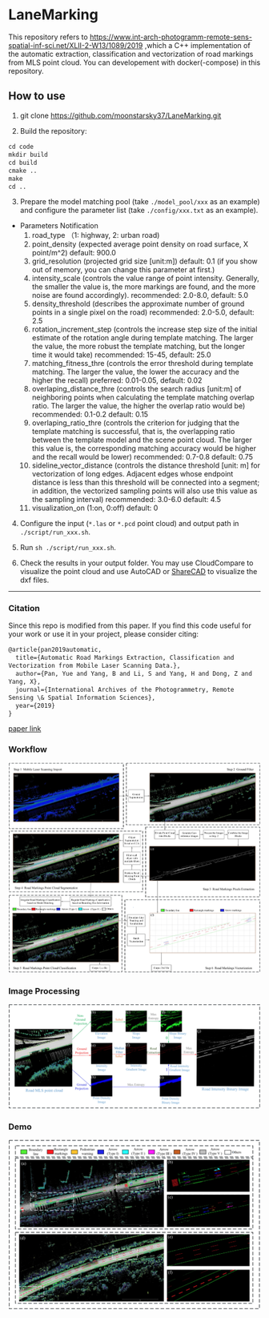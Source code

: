 # LaneMarking
This repository refers to https://www.int-arch-photogramm-remote-sens-spatial-inf-sci.net/XLII-2-W13/1089/2019 ,which a C++ implementation of the automatic extraction, classification and vectorization of road markings from MLS point cloud. You can developement with docker(-compose) in this repository.


## How to use
1. git clone https://github.com/moonstarsky37/LaneMarking.git

2. Build the repository:

```bash=
cd code
mkdir build
cd build
cmake .. 
make 
cd ..
```

3. Prepare the model matching pool (take `./model_pool/xxx` as an example) and configure the parameter list (take `./config/xxx.txt` as an example).

  * Parameters Notification
	1. road_type （1: highway, 2: urban road)
	2. point_density (expected average point density on road surface, X point/m^2) default: 900.0
	3. grid_resolution (projected grid size [unit:m]) default: 0.1 (if you show out of memory, you can change this parameter at first.)
	4. intensity_scale (controls the value range of point intensity. Generally, the smaller the value is, the more markings are found, and the more noise are found accordingly). recommended: 2.0-8.0, default: 5.0
	5. density_threshold (describes the approximate number of ground points in a single pixel on the road) recommended: 2.0-5.0, default: 2.5
	6. rotation_increment_step  (controls the increase step size of the initial estimate of the rotation angle during template matching. The larger the value, the more robust the template matching, but the longer time it would take) recommended: 15-45, default: 25.0
	7. matching_fitness_thre (controls the error threshold during template matching. The larger the value, the lower the accuracy and the higher the recall) preferred: 0.01-0.05, default: 0.02
	8. overlaping_distance_thre (controls the search radius [unit:m] of neighboring points when calculating the template matching overlap ratio. The larger the value, the higher the overlap ratio would be) recommended: 0.1-0.2 default: 0.15
	9. overlaping_ratio_thre (controls the criterion for judging that the template matching is successful, that is, the overlapping ratio between the template model and the scene point cloud. The larger this value is, the corresponding matching accuracy would be higher and the recall would be lower) recommended: 0.7-0.8 default: 0.75
	10. sideline_vector_distance (controls the distance threshold [unit: m] for vectorization of long edges. Adjacent edges whose endpoint distance is less than this threshold will be connected into a segment; in addition, the vectorized sampling points will also use this value as the sampling interval) recommended: 3.0-6.0 default: 4.5
	11. visualization_on (1:on, 0:off) default: 0

4. Configure the input (`*.las` or `*.pcd` point cloud) and output path in `./script/run_xxx.sh`.

5. Run `sh ./script/run_xxx.sh`. 

6. Check the results in your output folder. You may use CloudCompare to visualize the point cloud and use AutoCAD or [ShareCAD](https://beta.sharecad.org/) to visualize the dxf files.

------
### Citation
Since this repo is modified from this paper.
If you find this code useful for your work or use it in your project, please consider citing:

```
@article{pan2019automatic,
  title={Automatic Road Markings Extraction, Classification and Vectorization from Mobile Laser Scanning Data.},
  author={Pan, Yue and Yang, B and Li, S and Yang, H and Dong, Z and Yang, X},
  journal={International Archives of the Photogrammetry, Remote Sensing \& Spatial Information Sciences},
  year={2019}
}
```

[paper link](https://www.int-arch-photogramm-remote-sens-spatial-inf-sci.net/XLII-2-W13/1089/2019/)

### Workflow
 ![alt text](code/demo/framework.png)
### Image Processing
 ![alt text](code/demo/image_process.png)
### Demo
 ![alt text](code/demo/scenarios.png)
 
